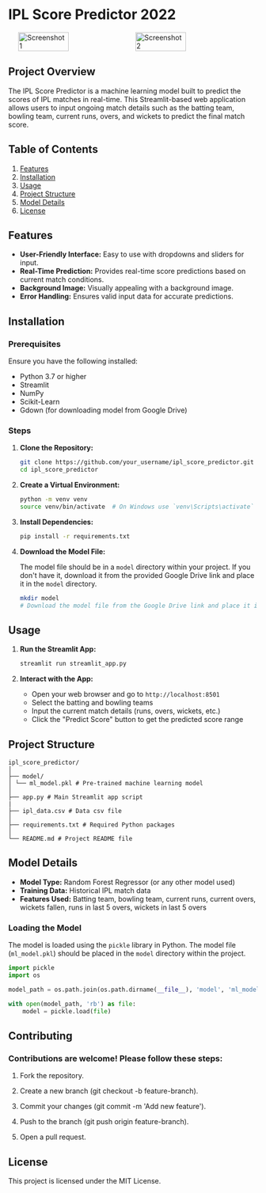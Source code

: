 # IPL Score Predictor 2022

<div style="display: flex; justify-content: center;">
    <img src="https://github.com/user-attachments/assets/4f549d42-4cbc-494b-9049-72cac8886f02" alt="Screenshot 1" style="width: 45%; margin-right: 10px;"/>
    <img src="https://github.com/user-attachments/assets/47c0c3aa-7980-4eec-a1c0-0ee776229189" alt="Screenshot 2" style="width: 45%;"/>
</div>

## Project Overview

The IPL Score Predictor is a machine learning model built to predict the scores of IPL matches in real-time. This Streamlit-based web application allows users to input ongoing match details such as the batting team, bowling team, current runs, overs, and wickets to predict the final match score.

## Table of Contents

1. [Features](#features)
2. [Installation](#installation)
3. [Usage](#usage)
4. [Project Structure](#project-structure)
5. [Model Details](#model-details)
6. [License](#license)

## Features

- **User-Friendly Interface:** Easy to use with dropdowns and sliders for input.
- **Real-Time Prediction:** Provides real-time score predictions based on current match conditions.
- **Background Image:** Visually appealing with a background image.
- **Error Handling:** Ensures valid input data for accurate predictions.

## Installation

### Prerequisites

Ensure you have the following installed:

- Python 3.7 or higher
- Streamlit
- NumPy
- Scikit-Learn
- Gdown (for downloading model from Google Drive)

### Steps

1. **Clone the Repository:**

    ```bash
    git clone https://github.com/your_username/ipl_score_predictor.git
    cd ipl_score_predictor
    ```

2. **Create a Virtual Environment:**

    ```bash
    python -m venv venv
    source venv/bin/activate  # On Windows use `venv\Scripts\activate`
    ```

3. **Install Dependencies:**

    ```bash
    pip install -r requirements.txt
    ```

4. **Download the Model File:**

    The model file should be in a `model` directory within your project. If you don't have it, download it from the provided Google Drive link and place it in the `model` directory.

    ```bash
    mkdir model
    # Download the model file from the Google Drive link and place it in the `model` directory
    ```

## Usage

1. **Run the Streamlit App:**

    ```bash
    streamlit run streamlit_app.py
    ```

2. **Interact with the App:**

    - Open your web browser and go to `http://localhost:8501`
    - Select the batting and bowling teams
    - Input the current match details (runs, overs, wickets, etc.)
    - Click the "Predict Score" button to get the predicted score range

## Project Structure

```
ipl_score_predictor/
│
├── model/
│ └── ml_model.pkl # Pre-trained machine learning model
│
├── app.py # Main Streamlit app script
|
├── ipl_data.csv # Data csv file
│
├── requirements.txt # Required Python packages
│
└── README.md # Project README file
```

## Model Details

- **Model Type:** Random Forest Regressor (or any other model used)
- **Training Data:** Historical IPL match data
- **Features Used:** Batting team, bowling team, current runs, current overs, wickets fallen, runs in last 5 overs, wickets in last 5 overs

### Loading the Model

The model is loaded using the `pickle` library in Python. The model file (`ml_model.pkl`) should be placed in the `model` directory within the project.

```python
import pickle
import os

model_path = os.path.join(os.path.dirname(__file__), 'model', 'ml_model.pkl')

with open(model_path, 'rb') as file:
    model = pickle.load(file)
```

## Contributing

### Contributions are welcome! Please follow these steps:

1. Fork the repository.

2. Create a new branch (git checkout -b feature-branch).

3. Commit your changes (git commit -m 'Add new feature').

4. Push to the branch (git push origin feature-branch).

5. Open a pull request.

## License

This project is licensed under the MIT License.
